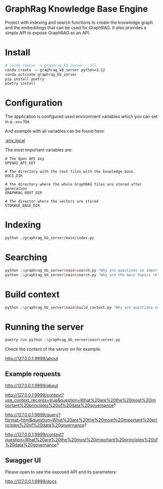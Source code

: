 # GraphRag Knowledge Base Engine

Project with indexing and search functions to create the knowledge graph and the embeddings that can be used for GraphRAG.
It also provides a simple API to expose GraphRAG as an API.

# Install

```bash
# conda remove -n graphrag_kb_server --all
conda create -n graphrag_kb_server python=3.12
conda activate graphrag_kb_server
pip install poetry
poetry install
```

# Configuration

The application is configured used environment variables which you can set in a `.env` file.

And example with all variables can be found here:

[.env_local](.env_local)

The most important variables are:

```
# The Open API key
OPENAI_API_KEY

# The directory with the text files with the knowledge base.
DOCS_DIR

# The directory where the whole GraphRAG files are stored after generation
GRAPHRAG_ROOT_DIR

# The director where the vectors are stored
STORAGE_BASE_DIR
```

# Indexing

```bash
python ./graphrag_kb_server/main/index.py
```

# Searching 

```bash
python .\graphrag_kb_server\main\search.py "Why are questions so important?"
python .\graphrag_kb_server\main\search.py "Why are the main topics related to a healthy enterprise data environment?"
```

# Build context

```bash
python .\graphrag_kb_server\main\build_context.py "Why are questions so important?" 
```

# Running the server

```bash
poetry run python .\graphrag_kb_server\main\server.py
```

Check the content of the server on for example:

http://127.0.0.1:9999/about

## Example requests

http://127.0.0.1:9999/about

http://127.0.0.1:9999/context?use_context_records=true&question=What%20are%20the%20most%20important%20principles%20of%20data%20governance?

http://127.0.0.1:9999/query?format=html&question=What%20are%20the%20most%20important%20principles%20of%20data%20governance?

http://127.0.0.1:9999/context?question=What%20are%20the%20most%20important%20principles%20of%20data%20governance?

## Swagger UI

Please open to see the exposed API and its parameters:

http://127.0.0.1:9999/docs
